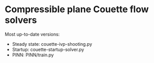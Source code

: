 # Compressible plane Couette flow solvers

Most up-to-date versions:
* Steady state: couette-ivp-shooting.py
* Startup: couette-startup-solver.py
* PINN: PINN/train.py